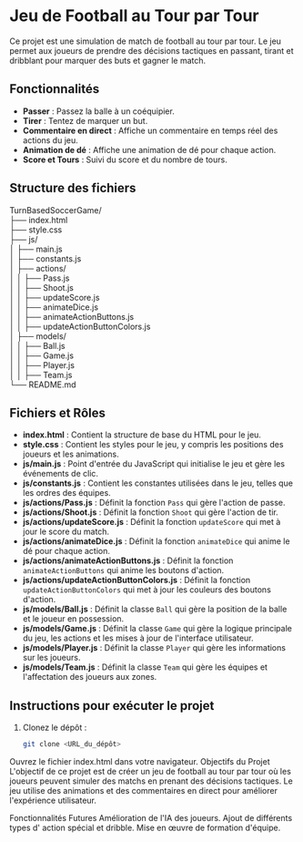 # Jeu de Football au Tour par Tour

Ce projet est une simulation de match de football au tour par tour. Le jeu permet aux joueurs de prendre des décisions tactiques en passant, tirant et dribblant pour marquer des buts et gagner le match.

## Fonctionnalités

- **Passer** : Passez la balle à un coéquipier.
- **Tirer** : Tentez de marquer un but.
- **Commentaire en direct** : Affiche un commentaire en temps réel des actions du jeu.
- **Animation de dé** : Affiche une animation de dé pour chaque action.
- **Score et Tours** : Suivi du score et du nombre de tours.

## Structure des fichiers

TurnBasedSoccerGame/ <br>
├── index.html <br>
├── style.css <br>
├── js/ <br>
│   ├── main.js <br>
│   ├── constants.js <br>
│   ├── actions/ <br>
│   │   ├── Pass.js <br>
│   │   ├── Shoot.js <br>
│   │   ├── updateScore.js <br>
│   │   ├── animateDice.js <br>
│   │   ├── animateActionButtons.js <br>
│   │   ├── updateActionButtonColors.js <br>
│   ├── models/ <br>
│   │   ├── Ball.js <br>
│   │   ├── Game.js <br>
│   │   ├── Player.js <br>
│   │   ├── Team.js <br>
└── README.md


## Fichiers et Rôles

- **index.html** : Contient la structure de base du HTML pour le jeu.
- **style.css** : Contient les styles pour le jeu, y compris les positions des joueurs et les animations.
- **js/main.js** : Point d'entrée du JavaScript qui initialise le jeu et gère les événements de clic.
- **js/constants.js** : Contient les constantes utilisées dans le jeu, telles que les ordres des équipes.
- **js/actions/Pass.js** : Définit la fonction `Pass` qui gère l'action de passe.
- **js/actions/Shoot.js** : Définit la fonction `Shoot` qui gère l'action de tir.
- **js/actions/updateScore.js** : Définit la fonction `updateScore` qui met à jour le score du match.
- **js/actions/animateDice.js** : Définit la fonction `animateDice` qui anime le dé pour chaque action.
- **js/actions/animateActionButtons.js** : Définit la fonction `animateActionButtons` qui anime les boutons d'action.
- **js/actions/updateActionButtonColors.js** : Définit la fonction `updateActionButtonColors` qui met à jour les couleurs des boutons d'action.
- **js/models/Ball.js** : Définit la classe `Ball` qui gère la position de la balle et le joueur en possession.
- **js/models/Game.js** : Définit la classe `Game` qui gère la logique principale du jeu, les actions et les mises à jour de l'interface utilisateur.
- **js/models/Player.js** : Définit la classe `Player` qui gère les informations sur les joueurs.
- **js/models/Team.js** : Définit la classe `Team` qui gère les équipes et l'affectation des joueurs aux zones.

## Instructions pour exécuter le projet

1. Clonez le dépôt :
   ```sh
   git clone <URL_du_dépôt>
Ouvrez le fichier index.html dans votre navigateur.
Objectifs du Projet
L'objectif de ce projet est de créer un jeu de football au tour par tour où les joueurs peuvent simuler des matchs en prenant des décisions tactiques. Le jeu utilise des animations et des commentaires en direct pour améliorer l'expérience utilisateur.

Fonctionnalités Futures
Amélioration de l'IA des joueurs.
Ajout de différents types d' action spécial et dribble.
Mise en œuvre de formation d'équipe.